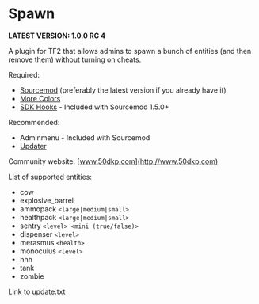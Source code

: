 Spawn
=====

**LATEST VERSION:  1.0.0 RC 4**

A plugin for TF2 that allows admins to spawn a bunch of entities (and then remove them) without turning on cheats.

Required:
* [Sourcemod](http://www.sourcemod.net/downloads.php) (preferably the latest version if you already have it)
* [More Colors](http://forums.alliedmods.net/showthread.php?t=185016)
* [SDK Hooks](http://forums.alliedmods.net/showthread.php?t=106748) - Included with Sourcemod 1.5.0+

Recommended:
* Adminmenu - Included with Sourcemod
* [Updater](http://forums.alliedmods.net/showthread.php?t=169095)

Community website:  [www.50dkp.com](http://www.50dkp.com)

List of supported entities:
* cow
* explosive_barrel
* ammopack `<large|medium|small>`
* healthpack `<large|medium|small>`
* sentry `<level> <mini (true/false)>`
* dispenser `<level>`
* merasmus `<health>`
* monoculus `<level>`
* hhh
* tank
* zombie

[Link to update.txt](/tf/addons/sourcemod/update.txt)